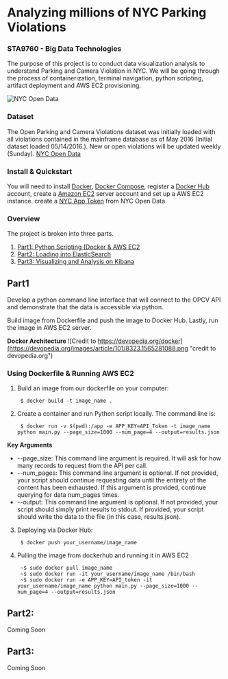 # Analyzing millions of NYC Parking Violations
### STA9760 - Big Data Technologies
The purpose of this project is to conduct data visualization analysis to understand Parking and Camera Violation in NYC. We will be going through the process of containerization, terminal navigation, python scripting, artifact deployment and AWS EC2 provisioning. 

![NYC Open Data](https://data.cityofnewyork.us/api/assets/3FF54443-CD9C-4E56-8A20-8D2BD245BD1A?nyclogo300.png)

### Dataset
The Open Parking and Camera Violations dataset was initially loaded with all violations contained in the mainframe database as of May 2016 (Initial dataset loaded 05/14/2016.). New or open violations will be updated weekly (Sunday). [NYC Open Data](https://data.cityofnewyork.us/City-Government/O)

### Install & Quickstart
You will need to install [Docker](https://docs.docker.com/install/), [Docker Compose](https://docs.docker.com/compose/install/), register a [Docker Hub](https://hub.docker.com/) account, create a [Amazon EC2](https://aws.amazon.com/?nc1=h_ls) server account and set up a AWS EC2 instance. create a [NYC App Token](https://data.cityofnewyork.us/login) from NYC Open Data.

### Overview
The project is broken into three parts. 
1. [Part1: Python Scripting (Docker & AWS EC2](#Part1) 
2. [Part2: Loading into ElasticSearch](#Part2) 
3. [Part3: Visualizing and Analysis on Kibana](#Part3) 

## Part1 
Develop a python command line interface that will connect to the OPCV API and demonstrate that the data is accessible via python. 

Build image from Dockerfile and push the image to Docker Hub. Lastly, run the image in AWS EC2 server.

**Docker Architecture**
![Credit to https://devopedia.org/docker](https://devopedia.org/images/article/101/8323.1565281088.png "credit to devopedia.org")
### Using Dockerfile & Running AWS EC2 
1. Build an image from our dockerfile on your computer:

        $ docker build -t image_name . 
        
2. Create a container and run Python script locally. The command line is:

        $ docker run -v $(pwd):/app -e APP_KEY=API_Token -t image_name python main.py --page_size=1000 --num_page=4 --output=results.json

**Key Arguments**
- --page_size: This command line argument is required. It will ask for how many records to request from the API per call.
- --num_pages: This command line argument is optional. If not provided, your script should continue requesting data until the entirety of the content has been exhausted. If this argument is provided, continue querying for data num_pages times.
- --output: This command line argument is optional. If not provided, your script should simply print results to stdout. If provided, your script should write the data to the file (in this case, results.json).
        
3. Deploying via Docker Hub:

        $ docker push your_username/image_name

4. Pulling the image from dockerhub and running it in AWS EC2

        ~$ sudo docker pull image_name
        ~$ sudo docker run -it your_username/image_name /bin/bash
        ~$ sudo docker run -e APP_KEY=API_token -it your_username/image_name python main.py --page_size=1000 --num_page=4 --output=results.json

## Part2:
Coming Soon

## Part3:
Coming Soon
